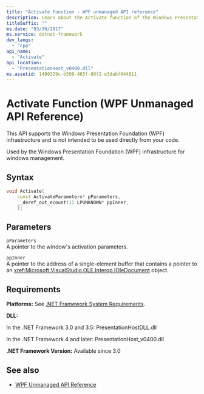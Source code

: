 ```yaml
---
title: "Activate Function - WPF unmanaged API reference"
description: Learn about the Activate function of the Windows Presentation Foundation (WPF) unmanaged API reference.
titleSuffix: ""
ms.date: "03/30/2017"
ms.service: dotnet-framework
dev_langs:
  - "cpp"
api_name:
  - "Activate"
api_location:
  - "PresentationHost_v0400.dll"
ms.assetid: 1400329c-b598-465f-80f2-e3dabf044811
---
```


# Activate Function (WPF Unmanaged API Reference)

This API supports the Windows Presentation Foundation (WPF) infrastructure and is not intended to be used directly from your code.

Used by the Windows Presentation Foundation (WPF) infrastructure for windows management.

## Syntax

```cpp
void Activate(
    const ActivateParameters* pParameters,
    __deref_out_ecount(1) LPUNKNOWN* ppInner,
    );
```

## Parameters

`pParameters`\
A pointer to the window's activation parameters.

`ppInner`\
A pointer to the address of a single-element buffer that contains a pointer to an <xref:Microsoft.VisualStudio.OLE.Interop.IOleDocument> object.

## Requirements

**Platforms:** See [.NET Framework System Requirements](/dotnet/framework/get-started/system-requirements).

**DLL:**

In the .NET Framework 3.0 and 3.5: PresentationHostDLL.dll

In the .NET Framework 4 and later: PresentationHost_v0400.dll

**.NET Framework Version:** Available since 3.0

## See also

- [WPF Unmanaged API Reference](wpf-unmanaged-api-reference.md)
